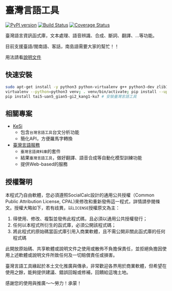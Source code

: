 # 臺灣言語工具

[![PyPI version](https://badge.fury.io/py/tai5-uan5-gian5-gi2-kang1-ku7.svg)](https://badge.fury.io/py/tai5-uan5-gian5-gi2-kang1-ku7)
[![Build Status](https://travis-ci.org/i3thuan5/tai5-uan5_gian5-gi2_kang1-ku7.svg?branch=master)](https://travis-ci.org/i3thuan5/tai5-uan5_gian5-gi2_kang1-ku7)
[![Coverage Status](https://coveralls.io/repos/github/i3thuan5/tai5-uan5_gian5-gi2_kang1-ku7/badge.svg?branch=master)](https://coveralls.io/github/i3thuan5/tai5-uan5_gian5-gi2_kang1-ku7?branch=master)



臺灣語言資訊函式庫，文本處理、語音辨識、合成、斷詞、翻譯、…等功能。

目前支援臺語/閩南語、客話，南島語需要大家的幫忙！！

用法請看[說明文件](http://sih4sing5hong5.github.io/tai5-uan5_gian5-gi2_kang1-ku7)


## 快速安裝
```bash
sudo apt-get install -y python3 python-virtualenv g++ python3-dev zlib1g-dev libbz2-dev liblzma-dev libboost-all-dev # Ubuntu/Mint 安裝指令
virtualenv --python=python3 venv; . venv/bin/activate; pip install --upgrade pip # 設置環境檔
pip install tai5-uan5_gian5-gi2_kang1-ku7 # 安裝臺灣言語工具
```

## 相關專案
* [KeSi](https://github.com/i3thuan5/KeSi)
  * 包含`台灣言語工具`台文分析功能
  * 簡化API，方便羅馬字轉換
* [臺灣言語服務](https://github.com/sih4sing5hong5/tai5-uan5_gian5-gi2_hok8-bu7)
  * `臺灣言語資料庫`的套件
  * 結果`臺灣言語工具`，做好翻譯、語音合成等自動化模型訓練功能
  * 提供Web-based的服務

## 授權聲明
本程式乃自由軟體，您必須遵照SocialCalc設計的通用公共授權（Common Public Attribution License, CPAL)來修改和重新發佈這一程式，詳情請參閱條文。授權大略如下，若有歧異，以`LICENSE`授權原文為主：

1. 得使用、修改、複製並發佈此程式碼，且必須以通用公共授權發行；
2. 任何以本程式所衍生的函式庫，必須公開該程式碼；
3. 將此程式的原始碼當函式庫引用入商業軟體，且不需公開非關此函式庫的任何程式碼

此開放原始碼、共享軟體或說明文件之使用或散佈不負擔保責任，並拒絕負擔因使用上述軟體或說明文件所致任何及一切賠償責任或損害。

臺灣言語工具緣起於本土文化推廣與傳承，非常歡迎各界用於商業軟體，但希望在使用之餘，能夠提供建議、錯誤回報或修補，回饋給這塊土地。

感謝您的使用與推廣～～勞力！承蒙！
